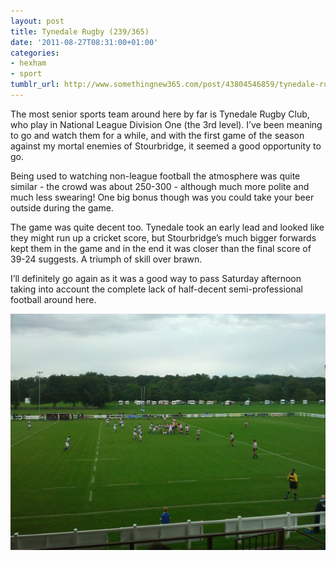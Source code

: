 ```yaml
---
layout: post
title: Tynedale Rugby (239/365)
date: '2011-08-27T08:31:00+01:00'
categories:
- hexham
- sport
tumblr_url: http://www.somethingnew365.com/post/43804546859/tynedale-rugby-239365
---
```

The most senior sports team around here by far is Tynedale Rugby Club, who play in National League Division One (the 3rd level). I’ve been meaning to go and watch them for a while, and with the first game of the season against my mortal enemies of Stourbridge, it seemed a good opportunity to go.

Being used to watching non-league football the atmosphere was quite similar - the crowd was about 250-300 - although much more polite and much less swearing! One big bonus though was you could take your beer outside during the game.

The game was quite decent too. Tynedale took an early lead and looked like they might run up a cricket score, but Stourbridge’s much bigger forwards kept them in the game and in the end it was closer than the final score of 39-24 suggests. A triumph of skill over brawn.

I’ll definitely go again as it was a good way to pass Saturday afternoon taking into account the complete lack of half-decent semi-professional football around here.

![Tynedale Rugby](/images/tumblr_files/tumblr_miohnjCo9H1s6o6vno1_1280.jpg)